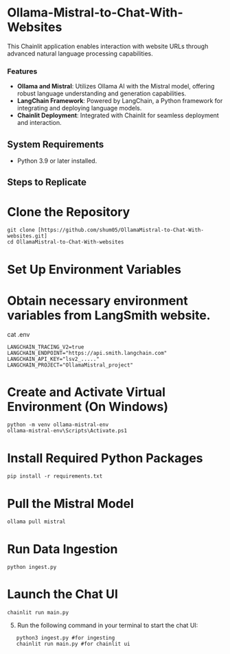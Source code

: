 # Ollama-Mistral-to-Chat-With-Websites

This Chainlit application enables interaction with website URLs through advanced natural language processing capabilities.

### Features

- **Ollama and Mistral**: Utilizes Ollama AI with the Mistral model, offering robust language understanding and generation capabilities.
- **LangChain Framework**: Powered by LangChain, a Python framework for integrating and deploying language models.
- **Chainlit Deployment**: Integrated with Chainlit for seamless deployment and interaction.

## System Requirements

- Python 3.9 or later installed.


## Steps to Replicate 


# Clone the Repository
```
git clone [https://github.com/shum05/OllamaMistral-to-Chat-With-websites.git]
cd OllamaMistral-to-Chat-With-websites
```
# Set Up Environment Variables
# Obtain necessary environment variables from LangSmith website.
cat .env
```
LANGCHAIN_TRACING_V2=true
LANGCHAIN_ENDPOINT="https://api.smith.langchain.com"
LANGCHAIN_API_KEY="lsv2_....."
LANGCHAIN_PROJECT="OllamaMistral_project"
```
# Create and Activate Virtual Environment (On Windows)
```
python -m venv ollama-mistral-env
ollama-mistral-env\Scripts\Activate.ps1
```

# Install Required Python Packages
```
pip install -r requirements.txt
```
# Pull the Mistral Model
```
ollama pull mistral
```

# Run Data Ingestion
```
python ingest.py
```
# Launch the Chat UI
```
chainlit run main.py
```

5. Run the following command in your terminal to start the chat UI:
```
   python3 ingest.py #for ingesting
   chainlit run main.py #for chainlit ui
```
